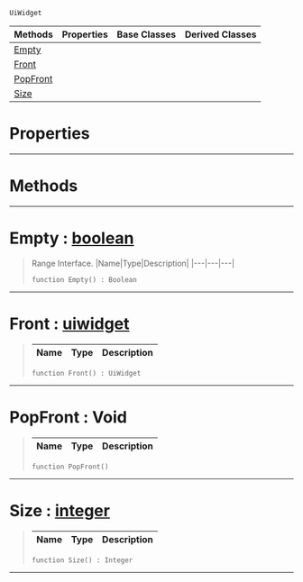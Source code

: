  `UiWidget`

|Methods|Properties|Base Classes|Derived Classes|
|---|---|---|---|
|[ Empty](uiwidgetcastresultsrange.md#empty-zilch-engine-docume)| | | |
|[ Front](uiwidgetcastresultsrange.md#front-zilch-engine-docume)| | | |
|[ PopFront](uiwidgetcastresultsrange.md#popfront-void)| | | |
|[ Size](uiwidgetcastresultsrange.md#size-zilch-engine-documen)| | | |


 #  Properties


---  
 #  Methods


---  
 #  Empty : [boolean](../nada_base_types/boolean.md)

> Range Interface.
> |Name|Type|Description|
> |---|---|---|
> ``` lang=cpp, name=Nada
> function Empty() : Boolean
> ``` 


---  
 #  Front : [uiwidget](uiwidget.md)

> 
> |Name|Type|Description|
> |---|---|---|
> ``` lang=cpp, name=Nada
> function Front() : UiWidget
> ``` 


---  
 #  PopFront : Void

> 
> |Name|Type|Description|
> |---|---|---|
> ``` lang=cpp, name=Nada
> function PopFront()
> ``` 


---  
 #  Size : [integer](../nada_base_types/integer.md)

> 
> |Name|Type|Description|
> |---|---|---|
> ``` lang=cpp, name=Nada
> function Size() : Integer
> ``` 


---  
 

 